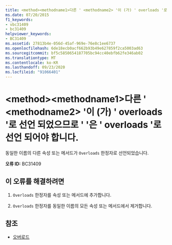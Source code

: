```yaml
---
title: <method><methodname1>다른 ' <methodname2> '이 (가) ' overloads '로 선언 되었으므로 ' '은 ' overloads '로 선언 되어야 합니다.
ms.date: 07/20/2015
f1_keywords:
- vbc31409
- bc31409
helpviewer_keywords:
- BC31409
ms.assetid: 27813b4e-056d-45af-969e-76e8c1ee6737
ms.openlocfilehash: 6de18ecb0acf662b93b49e627859f2ca5003ad63
ms.sourcegitcommit: bf5c5850654187705bc94cc40ebfb62fe346ab02
ms.translationtype: MT
ms.contentlocale: ko-KR
ms.lasthandoff: 09/23/2020
ms.locfileid: "91066401"
---
```

# <a name="method-methodname1-must-be-declared-overloads-because-another-methodname2-is-declared-overloads"></a>\<method>\<methodname1>다른 ' \<methodname2> '이 (가) ' overloads '로 선언 되었으므로 ' '은 ' overloads '로 선언 되어야 합니다.

동일한 이름의 다른 속성 또는 메서드가 `Overloads` 한정자로 선언되었습니다.  
  
 **오류 ID:** BC31409  
  
## <a name="to-correct-this-error"></a>이 오류를 해결하려면  
  
1. `Overloads` 한정자를 속성 또는 메서드에 추가합니다.  
  
2. `Overloads` 한정자를 동일한 이름의 모든 속성 또는 메서드에서 제거합니다.  
  
## <a name="see-also"></a>참조

- [오버로드](../language-reference/modifiers/overloads.md)
